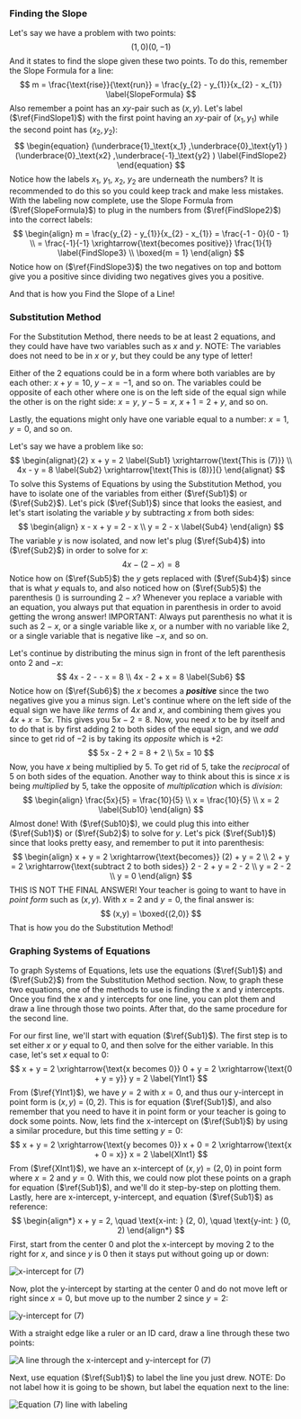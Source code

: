 ### Finding the Slope

Let's say we have a problem with two points:
$$
(1,0)(0,-1) \label{FindSlope1}
$$
And it states to find the slope given these two points. To do this, remember the Slope Formula for a line:
$$
m = \frac{\text{rise}}{\text{run}} = \frac{y_{2} - y_{1}}{x_{2} - x_{1}} \label{SlopeFormula}
$$
Also remember a point has an $xy$-pair such as ($x,y$). Let's label ($\ref{FindSlope1}$) with the first point having an $xy$-pair of ($x_{1},y_{1}$) while the second point has ($x_{2},y_{2}$):
$$
\begin{equation}
(\underbrace{1}_\text{x_1} ,\underbrace{0}_\text{y1} )(\underbrace{0}_\text{x2} ,\underbrace{-1}_\text{y2} ) \label{FindSlope2}
\end{equation}
$$
Notice how the labels $x_{1}$, $y_{1}$, $x_{2}$, $y_{2}$ are underneath the numbers? It is recommended to do this so you could keep track and make less mistakes. With the labeling now complete, use the Slope Formula from ($\ref{SlopeFormula}$) to plug in the numbers from ($\ref{FindSlope2}$) into the correct labels:
$$
\begin{align}
m = \frac{y_{2} - y_{1}}{x_{2} - x_{1}} = \frac{-1 - 0}{0 - 1} \\
= \frac{-1}{-1} \xrightarrow{\text{becomes positive}} \frac{1}{1} \label{FindSlope3} \\
\boxed{m = 1}
\end{align}
$$
Notice how on ($\ref{FindSlope3}$) the two negatives on top and bottom give you a positive since dividing two negatives gives you a positive.

And that is how you Find the Slope of a Line!

### Substitution Method

For the Substitution Method, there needs to be at least 2 equations, and they could have have two variables such as $x$ and $y$. NOTE: The variables does not need to be in $x$ or $y$, but they could be any type of letter!

Either of the 2 equations could be in a form where both variables are by each other: $x + y = 10$, $y - x = -1$, and so on. The variables could be opposite of each other where one is on the left side of the equal sign while the other is on the right side: $x = y$, $y - 5 = x$, $x + 1 = 2 + y$, and so on.

Lastly, the equations might only have one variable equal to a number: $x = 1$, $y = 0$, and so on.

Let's say we have a problem like so:
$$
\begin{alignat}{2}
x + y = 2 \label{Sub1} \xrightarrow{\text{This is (7)}} \\
4x - y = 8 \label{Sub2} \xrightarrow[\text{This is (8)}]{}
\end{alignat}
$$
To solve this Systems of Equations by using the Substitution Method, you have to isolate one of the variables from either ($\ref{Sub1}$) or ($\ref{Sub2}$). Let's pick ($\ref{Sub1}$) since that looks the easiest, and let's start isolating the variable $y$ by subtracting $x$ from both sides:
$$
\begin{align}
x - x + y = 2 - x \\
y = 2 - x \label{Sub4}
\end{align}
$$
The variable $y$ is now isolated, and now let's plug ($\ref{Sub4}$) into ($\ref{Sub2}$) in order to solve for $x$:
$$
4x - (2 - x) = 8 \label{Sub5}
$$
Notice how on ($\ref{Sub5}$) the $y$ gets replaced with ($\ref{Sub4}$) since that is what $y$ equals to, and also noticed how on ($\ref{Sub5}$) the parenthesis $()$ is surrounding $2 - x$? Whenever you replace a variable with an equation, you always put that equation in parenthesis in order to avoid getting the wrong answer! IMPORTANT: Always put parenthesis no what it is such as $2 - x$, or a single variable like $x$, or a number with no variable like $2$, or a single variable that is negative like $-x$, and so on.

Let's continue by distributing the minus sign in front of the left parenthesis onto $2$ and $-x$:
$$
4x - 2 - - x = 8 \\
4x - 2 + x = 8 \label{Sub6}
$$
Notice how on ($\ref{Sub6}$) the $x$ becomes a **_positive_** since the two negatives give you a minus sign. Let's continue where on the left side of the equal sign we have *like terms* of $4x$ and $x$, and combining them gives you $4x + x = 5x$. This gives you $5x - 2 = 8$. Now, you need $x$ to be by itself and to do that is by first adding $2$ to both sides of the equal sign, and we *add* since to get rid of $-2$ is by taking its *opposite* which is $+2$:
$$
5x - 2 + 2 = 8 + 2 \\
5x = 10
$$
Now, you have $x$ being multiplied by $5$. To get rid of $5$,  take the *reciprocal* of $5$ on both sides of the equation. Another way to think about this is since $x$ is being *multiplied* by $5$, take the opposite of *multiplication* which is *division*:
$$
\begin{align}
\frac{5x}{5} = \frac{10}{5} \\
x = \frac{10}{5} \\
x = 2 \label{Sub10}
\end{align}
$$
Almost done! With ($\ref{Sub10}$), we could plug this into either ($\ref{Sub1}$) or ($\ref{Sub2}$) to solve for $y$. Let's pick ($\ref{Sub1}$) since that looks pretty easy, and remember to put it into parenthesis:
$$
\begin{align}
x + y = 2 \xrightarrow{\text{becomes}} (2) + y = 2 \\
2 + y = 2 \xrightarrow{\text{subtract 2 to both sides}} 2 - 2 + y = 2 - 2 \\
y = 2 - 2 \\
y = 0
\end{align}
$$
THIS IS NOT THE FINAL ANSWER! Your teacher is going to want to have in *point form* such as $(x,y)$. With $x = 2$ and $y = 0$, the final answer is:
$$
(x,y) = \boxed{(2,0)}
$$
That is how you do the Substitution Method!

### Graphing Systems of Equations

To graph Systems of Equations, lets use the equations ($\ref{Sub1}$) and ($\ref{Sub2}$) from the Substitution Method section. Now, to graph these two equations, one of the methods to use is finding the x and y intercepts. Once you find the x and y intercepts for one line, you can plot them and draw a line through those two points. After that, do the same procedure for the second line.

For our first line, we'll start with equation ($\ref{Sub1}$). The first step is to set either $x$ or $y$ equal to $0$, and then solve for the either variable. In this case, let's set $x$ equal to $0$:
$$
x + y = 2 \xrightarrow{\text{x becomes 0}} 0 + y = 2 \xrightarrow{\text{0 + y = y}} y = 2 \label{YInt1}
$$
From ($\ref{YInt1}$), we have $y = 2$ with $x = 0$, and thus our y-intercept in point form is ($x,y$) $=$ ($0,2$). This is for equation ($\ref{Sub1}$), and also remember that you need to have it in point form or your teacher is going to dock some points. Now, lets find the x-intercept on ($\ref{Sub1}$) by using a similar procedure, but this time setting $y = 0$:
$$
x + y = 2 \xrightarrow{\text{y becomes 0}} x + 0 = 2 \xrightarrow{\text{x + 0 = x}} x = 2 \label{XInt1}
$$
From ($\ref{XInt1}$), we have an x-intercept of ($x,y$) $=$ ($2, 0$) in point form where $x = 2$ and $y = 0$. With this, we could now plot these points on a graph for equation ($\ref{Sub1}$), and we'll do it step-by-step on plotting them. Lastly, here are x-intercept, y-intercept, and equation ($\ref{Sub1}$) as reference:
$$
\begin{align*}
x + y = 2, \quad \text{x-int: } (2, 0), \quad \text{y-int: } (0, 2)
\end{align*}
$$
First, start from the center $0$ and plot the x-intercept by moving $2$ to the right for $x$, and since $y$ is $0$ then it stays put without going up or down:

![x-intercept for (7)](C:\Users\mrdrp\Documents\Sanger-High-School\img\integrated-math-1\weeks5-6_2020-05-22\x1-intercept.png)

Now, plot the y-intercept by starting at the center $0$ and do not move left or right since $x = 0$, but move up to the number $2$ since $y = 2$:

![y-intercept for (7)](C:\Users\mrdrp\Documents\Sanger-High-School\img\integrated-math-1\weeks5-6_2020-05-22\y1-intercept.png)

With a straight edge like a ruler or an ID card, draw a line through these two points:

![A line through the x-intercept and y-intercept for (7)](C:\Users\mrdrp\Documents\Sanger-High-School\img\integrated-math-1\weeks5-6_2020-05-22\line-1.png)

Next, use equation ($\ref{Sub1}$) to label the line you just drew. NOTE: Do not label how it is going to be shown, but label the equation next to the line:

![Equation (7) line with labeling](C:\Users\mrdrp\Documents\Sanger-High-School\img\integrated-math-1\weeks5-6_2020-05-22\line-1-label.png)